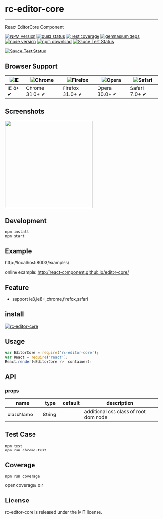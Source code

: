 # rc-editor-core
---

React EditorCore Component


[![NPM version][npm-image]][npm-url]
[![build status][travis-image]][travis-url]
[![Test coverage][coveralls-image]][coveralls-url]
[![gemnasium deps][gemnasium-image]][gemnasium-url]
[![node version][node-image]][node-url]
[![npm download][download-image]][download-url]
[![Sauce Test Status](https://saucelabs.com/buildstatus/rc-editor-core)](https://saucelabs.com/u/rc-editor-core)

[![Sauce Test Status](https://saucelabs.com/browser-matrix/rc-editor-core.svg)](https://saucelabs.com/u/rc-editor-core)

[npm-image]: http://img.shields.io/npm/v/rc-editor-core.svg?style=flat-square
[npm-url]: http://npmjs.org/package/rc-editor-core
[travis-image]: https://img.shields.io/travis/react-component/editor-core.svg?style=flat-square
[travis-url]: https://travis-ci.org/react-component/editor-core
[coveralls-image]: https://img.shields.io/coveralls/react-component/editor-core.svg?style=flat-square
[coveralls-url]: https://coveralls.io/r/react-component/editor-core?branch=master
[gemnasium-image]: http://img.shields.io/gemnasium/react-component/editor-core.svg?style=flat-square
[gemnasium-url]: https://gemnasium.com/react-component/editor-core
[node-image]: https://img.shields.io/badge/node.js-%3E=_0.10-green.svg?style=flat-square
[node-url]: http://nodejs.org/download/
[download-image]: https://img.shields.io/npm/dm/rc-editor-core.svg?style=flat-square
[download-url]: https://npmjs.org/package/rc-editor-core


## Browser Support

|![IE](https://raw.github.com/alrra/browser-logos/master/internet-explorer/internet-explorer_48x48.png) | ![Chrome](https://raw.github.com/alrra/browser-logos/master/chrome/chrome_48x48.png) | ![Firefox](https://raw.github.com/alrra/browser-logos/master/firefox/firefox_48x48.png) | ![Opera](https://raw.github.com/alrra/browser-logos/master/opera/opera_48x48.png) | ![Safari](https://raw.github.com/alrra/browser-logos/master/safari/safari_48x48.png)|
| --- | --- | --- | --- | --- |
| IE 8+ ✔ | Chrome 31.0+ ✔ | Firefox 31.0+ ✔ | Opera 30.0+ ✔ | Safari 7.0+ ✔ |

## Screenshots

<img src="" width="288"/>


## Development

```
npm install
npm start
```

## Example

http://localhost:8003/examples/


online example: http://react-component.github.io/editor-core/


## Feature

* support ie8,ie8+,chrome,firefox,safari


## install


[![rc-editor-core](https://nodei.co/npm/rc-editor-core.png)](https://npmjs.org/package/rc-editor-core)


## Usage

```js
var EditorCore = require('rc-editor-core');
var React = require('react');
React.render(<EditorCore />, container);
```

## API

### props

<table class="table table-bordered table-striped">
    <thead>
    <tr>
        <th style="width: 100px;">name</th>
        <th style="width: 50px;">type</th>
        <th style="width: 50px;">default</th>
        <th>description</th>
    </tr>
    </thead>
    <tbody>
        <tr>
          <td>className</td>
          <td>String</td>
          <td></td>
          <td>additional css class of root dom node</td>
        </tr>
    </tbody>
</table>


## Test Case

```
npm test
npm run chrome-test
```

## Coverage

```
npm run coverage
```

open coverage/ dir

## License

rc-editor-core is released under the MIT license.
